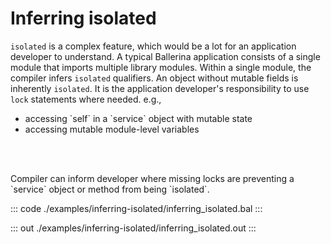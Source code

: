 # Inferring isolated

`isolated` is a complex feature, which would be a lot for an application developer to understand.
A typical Ballerina application consists of a single module that imports multiple library modules.
Within a single module, the compiler infers `isolated` qualifiers. An object without mutable fields is
inherently `isolated`. It is the application developer's responsibility to use `lock` statements where
needed. e.g.,
<ul>
<li>accessing `self` in a `service` object with mutable state</li>
<li>accessing mutable module-level variables</li>
</ul>
<br></br>
<p>Compiler can inform developer where missing locks are preventing a `service` object or method from
being `isolated`.</p>


::: code ./examples/inferring-isolated/inferring_isolated.bal :::

::: out ./examples/inferring-isolated/inferring_isolated.out :::